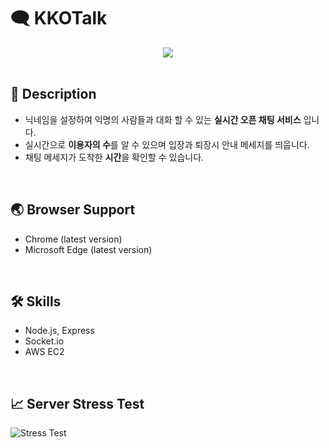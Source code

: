 # 🗨 KKOTalk
<div align="center">
 <img src="https://user-images.githubusercontent.com/79207412/128053308-1a4b9b9e-7e47-4489-b554-61380d3a6f81.gif">
</div>

<br/>

## 📄 Description

- 닉네임을 설정하여 익명의 사람들과 대화 할 수 있는 **실시간 오픈 채팅 서비스** 입니다.
- 실시간으로 **이용자의 수**를 알 수 있으며 입장과 퇴장시 안내 메세지를 띄웁니다.
- 채팅 메세지가 도착한 **시간**을 확인할 수 있습니다.
<br/>

## 🌏 Browser Support

- Chrome (latest version)
- Microsoft Edge (latest version)
<br/>

## 🛠 Skills

- Node.js, Express
- Socket.io
- AWS EC2
<br/>

## 📈 Server Stress Test

![Stress Test](https://user-images.githubusercontent.com/79207412/128053191-f09ae7f6-6383-4e38-844a-b1d5cee025ed.png)

